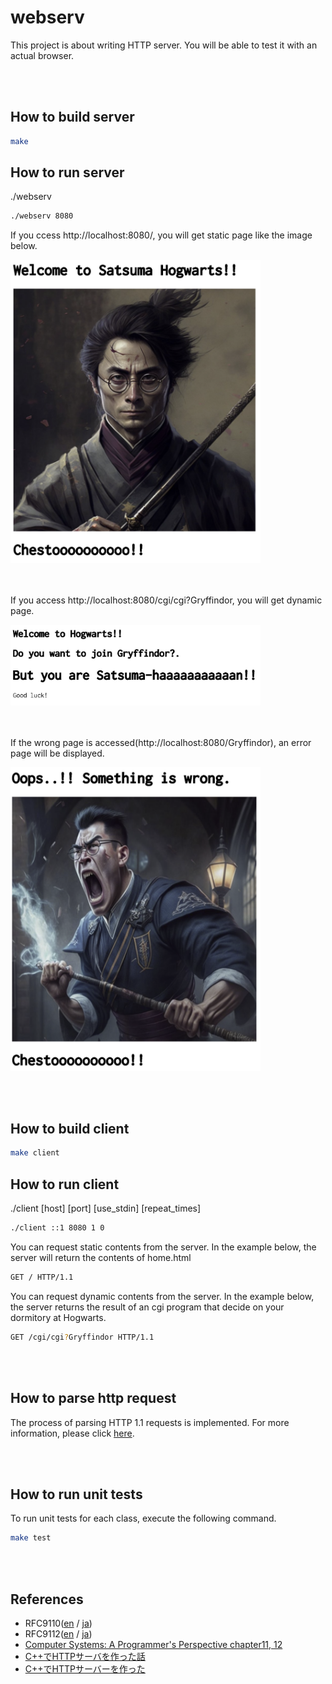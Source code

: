 # webserv
This project is about writing HTTP server. You will be able to test it with an actual browser.

<br></br>

## How to build server

```bash
make
```

## How to run server
./webserv <port>

```bash
./webserv 8080
```

If you ccess http://localhost:8080/, you will get static page like the image below.

<img src='images/satsuma_hog.png' width='400'>

<br></br>
If you access http://localhost:8080/cgi/cgi?Gryffindor, you will get dynamic page.

<img src='images/satsuma_img.png' width='400'>

<br></br>
If the wrong page is accessed(http://localhost:8080/Gryffindor), an error page will be displayed.

<img src='images/error_page.png' width='400'>

<br></br>
## How to build client

```bash
make client
```

## How to run client
./client [host] [port] [use_stdin] [repeat_times]

```bash
./client ::1 8080 1 0
```

You can request static contents from the server. In the example below, the server will return the contents of home.html

```bash
GET / HTTP/1.1
```

You can request dynamic contents from the server. In the example below, the server returns the result of an cgi program that decide on your dormitory at Hogwarts.

```bash
GET /cgi/cgi?Gryffindor HTTP/1.1
```

<br></br>

## How to parse http request
The process of parsing HTTP 1.1 requests is implemented.
For more information, please click [here](https://github.com/Hiroaki-K4/webserv/tree/main/test/request_parser).

<br></br>

## How to run unit tests
To run unit tests for each class, execute the following command.

```bash
make test
```

<br></br>

## References
- RFC9110([en](https://httpwg.org/specs/rfc9110.html) / [ja](https://triple-underscore.github.io/http-semantics-ja.html#protocol.version))
- RFC9112([en](https://httpwg.org/specs/rfc9112.html) / [ja](https://triple-underscore.github.io/http1-ja.html))
- [Computer Systems: A Programmer's Perspective chapter11, 12](https://csapp.cs.cmu.edu/)
- [C++でHTTPサーバを作った話](https://nafuka.hatenablog.com/entry/2022/04/14/194200)
- [C++でHTTPサーバーを作った](https://jun-networks.hatenablog.com/entry/2022/12/05/234522)
